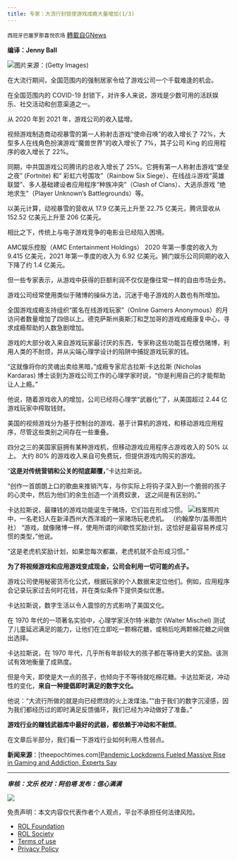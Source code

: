 ```yaml
---
title: 专家：大流行封锁使游戏成瘾大量增加(1/3)
---
```

`西班牙巴塞罗那喜悦农场` [轉載自GNews](https://gnews.org/zh-hans/1764341/)

**编译：Jenny Ball**

![](https://assets.gnews.org/wp-content/uploads/2021/12/tempsnip15-2.png)图片来源：(Getty Images)

在大流行期间，全国范围内的强制居家令给了游戏公司一个千载难逢的机会。

在全国范围内的 COVID-19 封锁下，对许多人来说，游戏是少数可用的活跃娱乐、社交活动和创意渠道之一。

从 2020 年到 2021 年，游戏公司的收入猛增。

视频游戏制造商动视暴雪的第一人称射击游戏“使命召唤”的收入增长了 72%，大型多人在线角色扮演游戏“魔兽世界”的收入增长了 7%，其子公司 King 的应用程序的收入增长了 22%。

同期，中共国游戏公司腾讯的总收入增长了 25%。它拥有第一人称射击游戏“堡垒之夜” (Fortnite) 和“ 彩虹六号围攻”（Rainbow Six Siege）、在线战斗游戏“英雄联盟”、多人基础建设者应用程序“种族冲突”（Clash of Clans）、大逃杀游戏 “绝地求生”（Player Unknown’s Battlegrounds）等。

以美元计算，动视暴雪的营收从 17.9 亿美元上升至 22.75 亿美元，腾讯营收从 152.52 亿美元上升至 206 亿美元。

相比之下，传统上与电子游戏竞争的电影业已经陷入困境。

AMC娱乐控股（AMC Entertainment Holdings） 2020 年第一季度的收入为 9.415 亿美元，2021 年第一季度的收入为 6.92 亿美元。狮门娱乐公司同期的收入下降了约 1.4 亿美元。

但一些专家表示，从游戏中获得的巨额利润不仅仅是像往常一样的自由市场业务。

游戏公司经常使用类似于赌博的操纵方法，沉迷于电子游戏的人数也有所增加。

全国游戏成瘾支持组织“匿名在线游戏玩家”（Online Gamers Anonymous）的月访问者数量增加了四倍以上。德克萨斯州奥斯汀和芝加哥的游戏戒瘾康复中心，寻求成瘾帮助的人数急剧增加。

游戏的大部分收入来自游戏玩家最讨厌的东西，专家称这些功能旨在模仿赌博，利用人类的不耐烦，并从尖端心理学设计的陷阱中捕捉游戏玩家的钱。

“这就像将你的灵魂出卖给黑暗，”成瘾专家尼古拉斯·卡达拉斯 (Nicholas Kardaras) 博士谈到为游戏公司工作的心理学家时说，“你是利用自己的才能帮助让人上瘾。”

他说，随着游戏收入的增加，公司已经将心理学“武器化”了，从美国超过 2.44 亿游戏玩家中榨取钱财。

美国的视频游戏分为基于控制台的游戏、基于计算机的游戏，和移动游戏应用程序，尽管这些类别之间存在一些重叠。

四分之三的美国家庭拥有某种游戏机，但移动游戏应用程序占游戏收入的 50% 以上。 大约 80% 的游戏收入来自可免费玩，但提供游戏内购买的游戏。

“**这是对传统营销和公关的彻底颠覆，**”卡达拉斯说。

“创作一首朗朗上口的歌曲来推销汽车，与你实际上将钩子深入到一个脆弱的孩子的心灵中，然后为他们的余生创造一个消费奴隶， 这之间是有区别的。”

卡达拉斯说，最赚钱的游戏功能诞生于赌场，它们旨在形成习惯。
![](https://assets.gnews.org/wp-content/uploads/2021/12/tempsnip16-2.png)档案照片中，一名老妇人在新泽西州大西洋城的一家赌场玩老虎机。 （约翰摩尔/盖蒂图片社）
“游戏，就像赌博一样，使用所谓的间歇性奖励计划，这恰好是最容易养成习惯的类型，”他说。

“这是老虎机奖励计划，如果您每次都赢，老虎机就不会形成习惯。”

**为了将视频游戏和应用游戏变成现金，公司会利用一切可能的点子。**

游戏公司使用秘密货币化公式，根据玩家的个人数据来定位他们。例如，应用程序会记录玩家过去何时花钱，并在类似条件下提供类似优惠。

卡达拉斯说，数字生活以令人震惊的方式影响了美国文化。

在 1970 年代的一项著名实验中，心理学家沃尔特·米歇尔 (Walter Mischel) 测试了儿童延迟满足的能力，让他们在立即吃一颗棉花糖，或稍后吃两颗棉花糖之间做出选择。

卡达拉斯说，在 1970 年代，几乎所有年龄较大的孩子都在等待更大的奖励。该测试有效地衡量了成熟度。

但是今天，即使是大一点的孩子，也倾向于不等待就吃棉花糖。卡达拉斯说，冲动性的变化，**来自一种提倡即时满足的数字文化。**

他说：“大流行所做的就是向已经燃烧的火上泼煤油。”“由于我们的数字沉浸感，因为我们都经历过的即时满足反馈循环，我们已经为冲动做好了准备。”

**游戏行业的赚钱武器库中最好的武器，都依赖于冲动和不耐烦**。

在文章后半部分，我们看一下游戏行业如何利用人性弱点。

**新闻来源**：[theepochtimes.com][Pandemic Lockdowns Fueled Massive Rise in Gaming and Addiction, Experts Say](https://www.theepochtimes.com/mkt_morningbrief/pandemic-lockdowns-fueled-massive-rise-in-gaming-and-addiction-experts-say_4156008.html?utm_source=Morningbrief&amp;utm_medium=email&amp;utm_campaign=mb-2021-12-16&amp;mktids=8d26f9d2b2a6ab16ddb8b98410a0553a&amp;est=epQ0FhNlIUho2lpxvPZRsvhpkLOskzC%2FEYUfn5Vl9QzIFHP5cilamLLPv2pqXKc4CiaJ3w%3D%3D)

* * *

***审核：文乐
校对：阿伯塔
发布：信心满满***

![](https://assets.gnews.org/wp-content/uploads/2021/12/GNEWS_CH.-1-3-3.jpeg)

 

免责声明：本文内容仅代表作者个人观点，平台不承担任何法律风险。

- [ROL Foundation](https://rolfoundation.org/)
- [ROL Society](https://rolsociety.org/)
- [Terms of use](https://gnews.org/terms-of-use-3/)
- [Privacy Policy](https://gnews.org/privacy-policy/)
